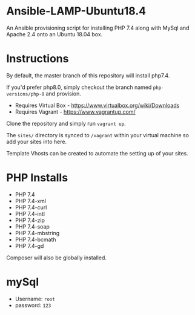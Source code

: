 # Ansible-LAMP-Ubuntu18.4
An Ansible provisioning script for installing PHP 7.4 along with MySql and Apache 2.4 onto an Ubuntu 18.04 box.

# Instructions

By default, the master branch of this repository will install php7.4. 

If you'd prefer php8.0, simply checkout the branch named `php-versions/php-8` and provision.

- Requires Virtual Box - https://www.virtualbox.org/wiki/Downloads
- Requires Vagrant - https://www.vagrantup.com/

Clone the repository and simply run `vagrant up`.

The `sites/` directory is synced to `/vagrant` within your virtual machine so add your sites into here.

Template Vhosts can be created to automate the setting up of your sites.

# PHP Installs
- PHP 7.4
- PHP 7.4-xml
- PHP 7.4-curl
- PHP 7.4-intl
- PHP 7.4-zip
- PHP 7.4-soap
- PHP 7.4-mbstring
- PHP 7.4-bcmath
- PHP 7.4-gd

Composer will also be globally installed.

# mySql

- Username: `root`
- password: `123`



